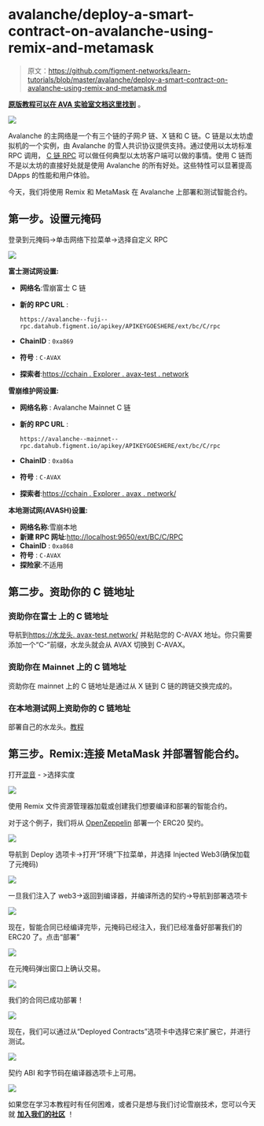 # avalanche/deploy-a-smart-contract-on-avalanche-using-remix-and-metamask

> 原文：<https://github.com/figment-networks/learn-tutorials/blob/master/avalanche/deploy-a-smart-contract-on-avalanche-using-remix-and-metamask.md>

[**原版教程可以在 AVA 实验室文档这里找到**](https://docs.avax.network/build/tutorials/platform/deploy-a-smart-contract-on-avalanche-using-remix-and-metamask) 。

![](img/fb1141244c2fddb167ba173d7c820280.png)

Avalanche 的主网络是一个有三个链的子网:P 链、X 链和 C 链。C 链是以太坊虚拟机的一个实例，由 Avalanche 的雪人共识协议提供支持。通过使用以太坊标准 RPC 调用， [C 链 RPC](https://docs.figment.io/network-documentation/avalanche/rpc-and-rest-api) 可以做任何典型以太坊客户端可以做的事情。使用 C 链而不是以太坊的直接好处就是使用 Avalanche 的所有好处。这些特性可以显著提高 DApps 的性能和用户体验。

今天，我们将使用 Remix 和 MetaMask 在 Avalanche 上部署和测试智能合约。

## 第一步。设置元掩码

登录到元掩码->单击网络下拉菜单->选择自定义 RPC

![](img/2a0c7e3531b7e406ee6f5402a755205f.png)

**富士测试网设置:**

*   **网络名**:雪崩富士 C 链

*   **新的 RPC URL** :

    `https://avalanche--fuji--rpc.datahub.figment.io/apikey/APIKEYGOESHERE/ext/bc/C/rpc`

*   **ChainID** : `0xa869`

*   **符号** : `C-AVAX`

*   **探索者**:[https://cchain . Explorer . avax-test . network](https://cchain.explorer.avax-test.network/)

**雪崩维护网设置:**

*   **网络名称** : Avalanche Mainnet C 链

*   **新的 RPC URL** :

    `https://avalanche--mainnet--rpc.datahub.figment.io/apikey/APIKEYGOESHERE/ext/bc/C/rpc`

*   **ChainID** : `0xa86a`

*   **符号** : `C-AVAX`

*   **探索者**:[https://cchain . Explorer . avax . network/](https://cchain.explorer.avax.network/)

**本地测试网(AVASH)设置:**

*   **网络名称**:雪崩本地
*   **新建 RPC 网址**:[http://localhost:9650/ext/BC/C/RPC](http://localhost:9650/ext/bc/C/rpc)
*   **ChainID** : `0xa868`
*   **符号** : `C-AVAX`
*   **探险家**:不适用

## 第二步。资助你的 C 链地址

### **资助你在富士** 上的 C 链地址

导航到[https://水龙头. avax-test.network/](https://faucet.avax-test.network/) 并粘贴您的 C-AVAX 地址。你只需要添加一个“C-”前缀，水龙头就会从 AVAX 切换到 C-AVAX。

### 资助你在 Mainnet 上的 C 链地址

资助你在 mainnet 上的 C 链地址是通过从 X 链到 C 链的跨链交换完成的。

### 在本地测试网上资助你的 C 链地址

部署自己的水龙头。[教程](https://medium.com/avalabs/the-ava-platform-tools-pt-2-the-ava-faucet-48f28da57146)

## 第三步。Remix:连接 MetaMask 并部署智能合约。

打开[混音](https://remix.ethereum.org/) - >选择实度

![](img/589895619bccf303f11cfcb1b4194c64.png)

使用 Remix 文件资源管理器加载或创建我们想要编译和部署的智能合约。

对于这个例子，我们将从 [OpenZeppelin](https://openzeppelin.com/contracts) 部署一个 ERC20 契约。

![](img/8c482c278caa7a2a54ccdc13be598d0f.png)

导航到 Deploy 选项卡->打开“环境”下拉菜单，并选择 Injected Web3(确保加载了元掩码)

![](img/c209c529c0115ae2fa9e64fe87195e2c.png)

一旦我们注入了 web3->返回到编译器，并编译所选的契约->导航到部署选项卡

![](img/4065ba66e1d049c950e2f932f91c49e5.png)

现在，智能合同已经编译完毕，元掩码已经注入，我们已经准备好部署我们的 ERC20 了。点击“部署”

![](img/c5f4f862cbb6d7857c9ed0525179ac30.png)

在元掩码弹出窗口上确认交易。

![](img/44e9816faf93da408cf1cb1b582858be.png)

我们的合同已成功部署！

![](img/c1223a6749b6a453b56e2c75e070d5e8.png)

现在，我们可以通过从“Deployed Contracts”选项卡中选择它来扩展它，并进行测试。

![](img/77251da75d419b42083395553bf502e3.png)

契约 ABI 和字节码在编译器选项卡上可用。

![](img/73aaba64decd9330ea9b10378028a865.png)

如果您在学习本教程时有任何困难，或者只是想与我们讨论雪崩技术，您可以今天就 [**加入我们的社区**](https://discord.gg/fszyM7K) ！